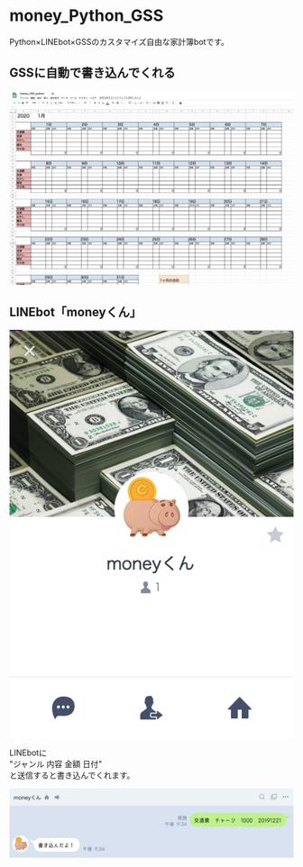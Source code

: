 # money_Python_GSS

Python×LINEbot×GSSのカスタマイズ自由な家計簿botです。

## GSSに自動で書き込んでくれる
![image](fig/image.png)


## LINEbot「moneyくん」
![image2](fig/image2.png)

LINEbotに  
"ジャンル 内容 金額 日付"  
と送信すると書き込んでくれます。

![image3](fig/image3.png)